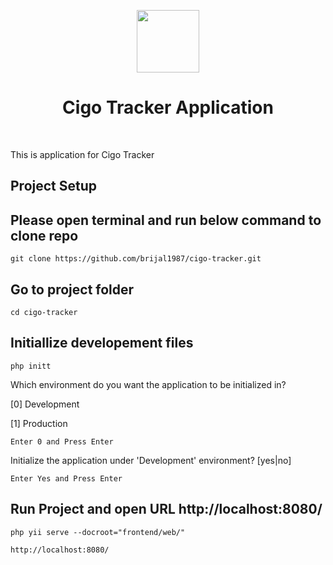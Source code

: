 <p align="center">
    <a href="https://github.com/yiisoft" target="_blank">
        <img src="https://avatars0.githubusercontent.com/u/993323" height="100px">
    </a>
    <h1 align="center">Cigo Tracker Application</h1>
    <br>
</p>

This is application for Cigo Tracker

Project Setup
-------------------

## Please open terminal and run below command to clone repo

```git clone https://github.com/brijal1987/cigo-tracker.git```


## Go to project folder

```cd cigo-tracker```

## Initiallize developement files

```php initt```

Which environment do you want the application to be initialized in?

  [0] Development

  [1] Production

`Enter 0 and Press Enter`

Initialize the application under 'Development' environment? [yes|no]

`Enter Yes and Press Enter`


## Run Project and open URL http://localhost:8080/

```php yii serve --docroot="frontend/web/"```

`http://localhost:8080/`
